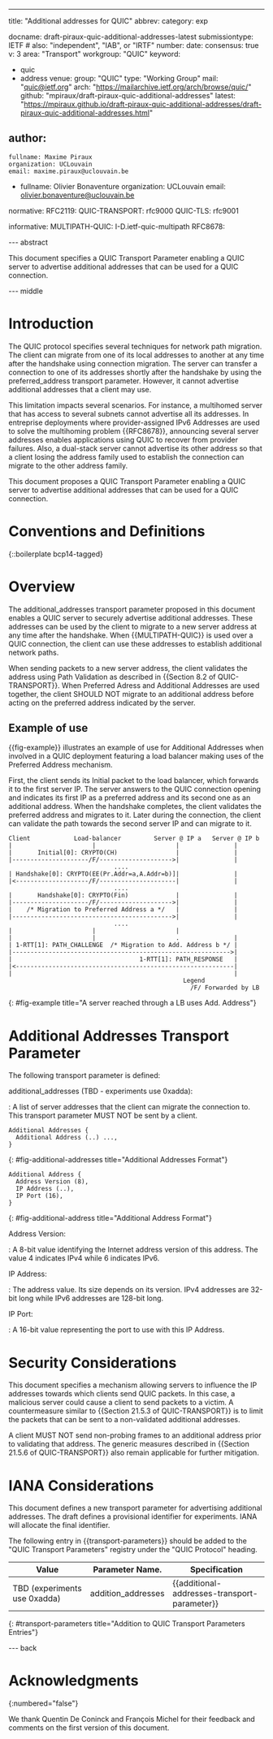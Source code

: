 ---
title: "Additional addresses for QUIC"
abbrev:
category: exp

docname: draft-piraux-quic-additional-addresses-latest
submissiontype: IETF  # also: "independent", "IAB", or "IRTF"
number:
date:
consensus: true
v: 3
area: "Transport"
workgroup: "QUIC"
keyword:
 - quic
 - address
venue:
  group: "QUIC"
  type: "Working Group"
  mail: "quic@ietf.org"
  arch: "https://mailarchive.ietf.org/arch/browse/quic/"
  github: "mpiraux/draft-piraux-quic-additional-addresses"
  latest: "https://mpiraux.github.io/draft-piraux-quic-additional-addresses/draft-piraux-quic-additional-addresses.html"

author:
 -
    fullname: Maxime Piraux
    organization: UCLouvain
    email: maxime.piraux@uclouvain.be
 -  fullname: Olivier Bonaventure
    organization: UCLouvain
    email: olivier.bonaventure@uclouvain.be

normative:
  RFC2119:
  QUIC-TRANSPORT: rfc9000
  QUIC-TLS: rfc9001

informative:
  MULTIPATH-QUIC: I-D.ietf-quic-multipath
  RFC8678:


--- abstract

This document specifies a QUIC Transport Parameter enabling a QUIC server
to advertise additional addresses that can be used for a QUIC connection.

--- middle

# Introduction

The QUIC protocol specifies several techniques for network path migration.
The client can migrate from one of its local addresses to another at any time
after the handshake using connection migration. The server can transfer a
connection to one of its addresses shortly after the handshake by using the
preferred_address transport parameter. However, it cannot advertise additional
addresses that a client may use.

This limitation impacts several scenarios. For instance, a multihomed server
that has access to several subnets cannot advertise all its addresses.
In entreprise deployments where provider-assigned IPv6 Addresses are used to
solve the multihoming problem {{RFC8678}}, announcing several server addresses
enables applications using QUIC to recover from provider failures.
Also, a dual-stack server cannot advertise its other address so that a client
losing the address family used to establish the connection can migrate to the
other address family.

This document proposes a QUIC Transport Parameter enabling a QUIC server
to advertise additional addresses that can be used for a QUIC connection.

# Conventions and Definitions

{::boilerplate bcp14-tagged}

# Overview

The additional_addresses transport parameter proposed in this document enables
a QUIC server to securely advertise additional addresses. These addresses can
be used by the client to migrate to a new server address at any time after
the handshake. When {{MULTIPATH-QUIC}} is used over a QUIC connection, the
client can use these addresses to establish additional network paths.

When sending packets to a new server address, the client validates the
address using Path Validation as described in {{Section 8.2 of QUIC-TRANSPORT}}.
When Preferred Adress and Additional Addresses are used together, the client
SHOULD NOT migrate to an additional address before acting on the preferred
address indicated by the server.

## Example of use

{{fig-example}} illustrates an example of use for Additional Addresses when
involved in a QUIC deployment featuring a load balancer making uses of the
Preferred Address mechanism.

First, the client sends its Initial packet to the load balancer, which forwards
it to the first server IP. The server answers to the QUIC connection opening
and indicates its first IP as a preferred address and its second one as an
additional address. When the handshake completes, the client validates the
preferred address and migrates to it. Later during the connection, the client
can validate the path towards the second server IP and can migrate to it.

~~~~
Client            Load-balancer         Server @ IP a   Server @ IP b
|                      |                      |               |
|       Initial[0]: CRYPTO(CH)                |               |
|---------------------/F/-------------------->|               |
                             ....
| Handshake[0]: CRYPTO(EE(Pr.Addr=a,A.Addr=b)]|               |
|<--------------------/F/---------------------|               |
                             ....
|       Handshake[0]: CRYPTO(Fin)             |               |
|---------------------/F/-------------------->|               |
|    /* Migration to Preferred Address a */   |               |
|-------------------------------------------->|               |
                             ....
|                      |                      |
|                      |                      .               |
| 1-RTT[1]: PATH_CHALLENGE  /* Migration to Add. Address b */ |
|------------------------------------------------------------>|
|                                   1-RTT[1]: PATH_RESPONSE   |
|<------------------------------------------------------------|
|                                                             |
                                                Legend
                                                  /F/ Forwarded by LB
~~~~
{: #fig-example title="A server reached through a LB uses Add. Address"}

# Additional Addresses Transport Parameter

The following transport parameter is defined:

additional_addresses (TBD - experiments use 0xadda):

: A list of server addresses that the client can migrate the connection to.
This transport parameter MUST NOT be sent by a client.

~~~
Additional Addresses {
  Additional Address (..) ...,
}
~~~
{: #fig-additional-addresses title="Additional Addresses Format"}

~~~
Additional Address {
  Address Version (8),
  IP Address (..),
  IP Port (16),
}
~~~
{: #fig-additional-address title="Additional Address Format"}

Address Version:

: A 8-bit value identifying the Internet address version of this address. The
value 4 indicates IPv4 while 6 indicates IPv6.

IP Address:

: The address value. Its size depends on its version. IPv4 addresses are 32-bit
long while IPv6 addresses are 128-bit long.

IP Port:

: A 16-bit value representing the port to use with this IP Address.

# Security Considerations

This document specifies a mechanism allowing servers to influence the
IP addresses towards which clients send QUIC packets. In this case,
a malicious server could cause a client to send packets to a victim. A
countermeasure similar to {{Section 21.5.3 of QUIC-TRANSPORT}} is to limit
the packets that can be sent to a non-validated additional addresses.

A client MUST NOT send non-probing frames to an additional address prior to
validating that address. The generic measures described in {{Section 21.5.6 of QUIC-TRANSPORT}}
also remain applicable for further mitigation.

# IANA Considerations

This document defines a new transport parameter for advertising additional addresses.
The draft defines a provisional identifier for experiments. IANA will allocate
the final identifier.

The following entry in {{transport-parameters}} should be added to
the "QUIC Transport Parameters" registry under the "QUIC Protocol" heading.

Value                        | Parameter Name.     | Specification
-----------------------------|---------------------|-----------------
TBD (experiments use 0xadda) | addition_addresses  | {{additional-addresses-transport-parameter}}
{: #transport-parameters title="Addition to QUIC Transport Parameters Entries"}


--- back

# Acknowledgments
{:numbered="false"}

We thank Quentin De Coninck and François Michel for their feedback and
comments on the first version of this document.
